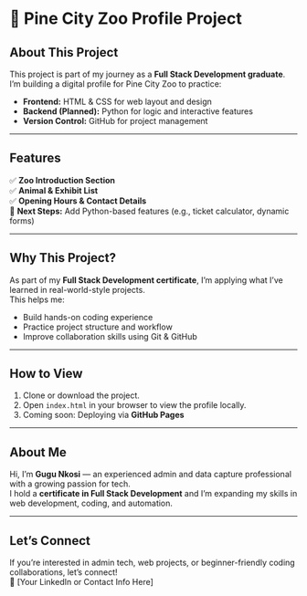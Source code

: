 
# 🦁 Pine City Zoo Profile Project

## About This Project

This project is part of my journey as a **Full Stack Development graduate**.  
I’m building a digital profile for Pine City Zoo to practice:

- **Frontend:** HTML & CSS for web layout and design  
- **Backend (Planned):** Python for logic and interactive features  
- **Version Control:** GitHub for project management

---

## Features

✅ **Zoo Introduction Section**  
✅ **Animal & Exhibit List**  
✅ **Opening Hours & Contact Details**  
🚧 **Next Steps:** Add Python-based features (e.g., ticket calculator, dynamic forms)

---

## Why This Project?

As part of my **Full Stack Development certificate**, I’m applying what I’ve learned in real-world-style projects.  
This helps me:

- Build hands-on coding experience  
- Practice project structure and workflow  
- Improve collaboration skills using Git & GitHub

---

## How to View

1. Clone or download the project.  
2. Open `index.html` in your browser to view the profile locally.  
3. Coming soon: Deploying via **GitHub Pages**

---

## About Me

Hi, I’m **Gugu Nkosi** — an experienced admin and data capture professional with a growing passion for tech.  
I hold a **certificate in Full Stack Development** and I’m expanding my skills in web development, coding, and automation.

---

## Let’s Connect

If you’re interested in admin tech, web projects, or beginner-friendly coding collaborations, let’s connect!  
🔗 [Your LinkedIn or Contact Info Here]
